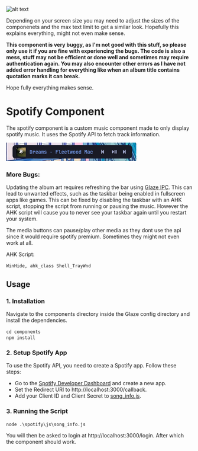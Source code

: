 ![alt text](assets/images/desktop.png)

Depending on your screen size you may need to adjust the sizes of the componenets and the max text limit to get a similar look. Hopefully this explains everything, might not even make sense.


**This component is very buggy, as I'm not good with this stuff, so please only use it if you are fine with experiencing the bugs. The code is also a mess, stuff may not be efficient or done well and sometimes may require authentication again. You may also encounter other errors as I have not added error handling for everything like when an album title contains quotation marks it can break.**

Hope fully everything makes sense.

# Spotify Component 

The spotify component is a custom music component made to only display spotify music. It uses the Spotify API to fetch track information.

![alt text](assets/images/spotify_component.png)

### More Bugs:
 
Updating the album art requires refreshing the bar using [Glaze IPC](https://github.com/glzr-io/glazewm-js/tree/main). This can lead to unwanted effects, such as the taskbar being enabled in fullscreen apps like games. This can be fixed by disabling the taskbar with an AHK script, stopping the script from running or pausing the music. However the AHK script will cause you to never see your taskbar again until you restart your system.

The media buttons can pause/play other media as they dont use the api since it would require spotify premium. Sometimes they might not even work at all.

AHK Script:

``` AHK
WinHide, ahk_class Shell_TrayWnd
```

## Usage

### 1. Installation 

Navigate to the components directory inside the Glaze config directory and install the dependencies. 
```
cd components
npm install
```

### 2. Setup Spotify App

To use the Spotify API, you need to create a Spotify app. Follow these steps:

- Go to the [Spotify Developer Dashboard](https://developer.spotify.com/dashboard) and create a new app.
- Set the Redirect URI to http://localhost:3000/callback.
- Add your Client ID and Client Secret to [song_info.js](components/spotify/js/song_info.js).

### 3. Running the Script

```
node .\spotify\js\song_info.js
```
You will then be asked to login at http://localhost:3000/login. After which the component should work.